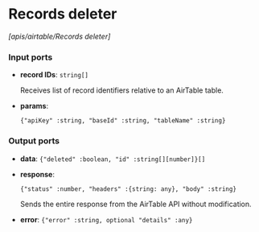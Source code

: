 # Records deleter

_[apis/airtable/Records deleter]_

### Input ports

* __record IDs__: ` string[] `

    Receives list of record identifiers relative to an AirTable table.<br>


* __params__: 
    ```
    {"apiKey" :string, "baseId" :string, "tableName" :string}
    ```

### Output ports

* __data__: ` {"deleted" :boolean, "id" :string[][number]}[] `


* __response__: 
    ```
    {"status" :number, "headers" :{string: any}, "body" :string}
    ```

    Sends the entire response from the AirTable API without modification.<br>


* __error__: ` {"error" :string, optional "details" :any} `


